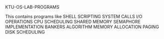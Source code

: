 KTU-OS-LAB-PROGRAMS

This contains programs like
SHELL SCRIPTING
SYSTEM CALLS
I/O OPERATIONS
CPU SCHEDULING
SHARED MEMORY
SEMAPHORE IMPLEMENTATION
BANKERS ALGORITHM
MEMORY ALLOCATION
PAGING
DISK SCHEDULING
